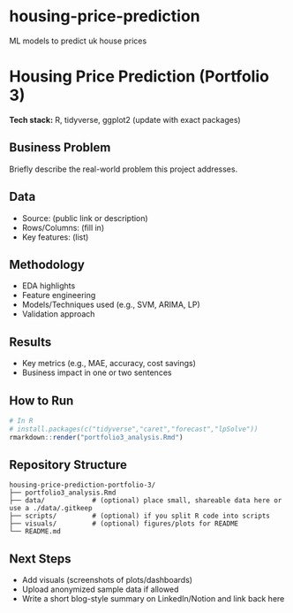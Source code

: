# housing-price-prediction
ML models to predict uk house prices
# Housing Price Prediction (Portfolio 3)

**Tech stack:** R, tidyverse, ggplot2 (update with exact packages)

## Business Problem
Briefly describe the real-world problem this project addresses.

## Data
- Source: (public link or description)
- Rows/Columns: (fill in)
- Key features: (list)

## Methodology
- EDA highlights
- Feature engineering
- Models/Techniques used (e.g., SVM, ARIMA, LP)
- Validation approach

## Results
- Key metrics (e.g., MAE, accuracy, cost savings)
- Business impact in one or two sentences

## How to Run
```r
# In R
# install.packages(c("tidyverse","caret","forecast","lpSolve"))
rmarkdown::render("portfolio3_analysis.Rmd")
```

## Repository Structure
```
housing-price-prediction-portfolio-3/
├── portfolio3_analysis.Rmd
├── data/            # (optional) place small, shareable data here or use a ./data/.gitkeep
├── scripts/         # (optional) if you split R code into scripts
├── visuals/         # (optional) figures/plots for README
└── README.md
```

## Next Steps
- Add visuals (screenshots of plots/dashboards)
- Upload anonymized sample data if allowed
- Write a short blog-style summary on LinkedIn/Notion and link back here
